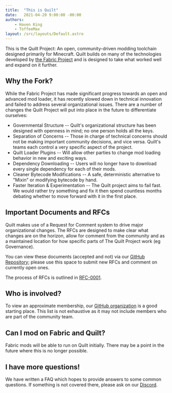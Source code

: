 ```yaml
---
title:  "This is Quilt"
date:   2021-04-20 9:00:00 -00:00
authors:
    - Haven King
    - ToffeeMax
layout: /src/layouts/Default.astro
---
```


This is the Quilt Project: An open, community-driven modding toolchain designed primarily for Minecraft. Quilt builds on many of the technologies developed by [the Fabric Project](https://fabricmc.net) and is designed to take what worked well and expand on it further.

<!-- MORE -->

## Why the Fork?

While the Fabric Project has made significant progress towards an open and advanced mod loader, it has recently slowed down in technical innovation and failed to address several organizational issues. There are a number of changes the Quilt Project will put into place in the future to differentiate ourselves: 

- Governmental Structure -- Quilt's organizational structure has been designed with openness in mind; no one person holds all the keys.
- Separation of Concerns -- Those in charge of technical concerns should not be making important community decisions, and vice versa. Quilt's teams each control a very specific aspect of the project.
- Quilt Loader Plugins -- Will allow other parties to change mod loading behavior in new and exciting ways.
- Dependency Downloading -- Users will no longer have to download every single dependency for each of their mods.
- Cleaner Bytecode Modifications -- A safe, deterministic alternative to "Mixin" or modifying bytecode by hand.
- Faster Iteration & Experimentation -- The Quilt project aims to fail fast. We would rather try something and fix it then spend countless months debating whether to move forward with it in the first place.

## Important Documents and RFCs

Quilt makes use of a Request for Comment system to drive major organizational changes. The RFCs are designed to make clear what changes are on the horizon, allow for comment from the community and as a maintained location for how specific parts of The Quilt Project work (eg Governance). 

You can view these documents (accepted and not) via our [GitHub Repository](https://github.com/QuiltMC/rfcs); please use this space to submit new RFCs and comment on currently open ones.

The process of RFCs is outlined in [RFC-0001](https://github.com/QuiltMC/rfcs/blob/master/structure/0001-rfc-process.md).

## Who is involved?

To view an approximate membership, our [GitHub organization](https://github.com/QuiltMC) is a good starting place. This list is not exhaustive as it may not include members who are part of the community team.

## Can I mod on Fabric and Quilt?

Fabric mods will be able to run on Quilt initially. There may be a point in the future where this is no longer possible.

## I have more questions!

We have written a FAQ which hopes to provide answers to some common questions. If something is not covered there, please ask on our [Discord](https://discord.quiltmc.org).
